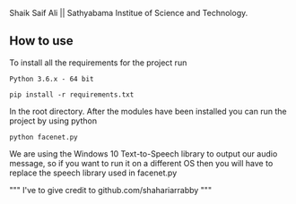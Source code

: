 Shaik Saif Ali ||
Sathyabama Institue of Science and Technology.

## How to use

To install all the requirements for the project run

	Python 3.6.x - 64 bit
	
	pip install -r requirements.txt

In the root directory. After the modules have been installed you can run the project by using python

	python facenet.py


We are using the Windows 10 Text-to-Speech library to output our audio message, so if you want to run it on a different OS then you will have to replace the speech library used in facenet.py


"""
I've to give credit to github.com/shahariarrabby
"""


